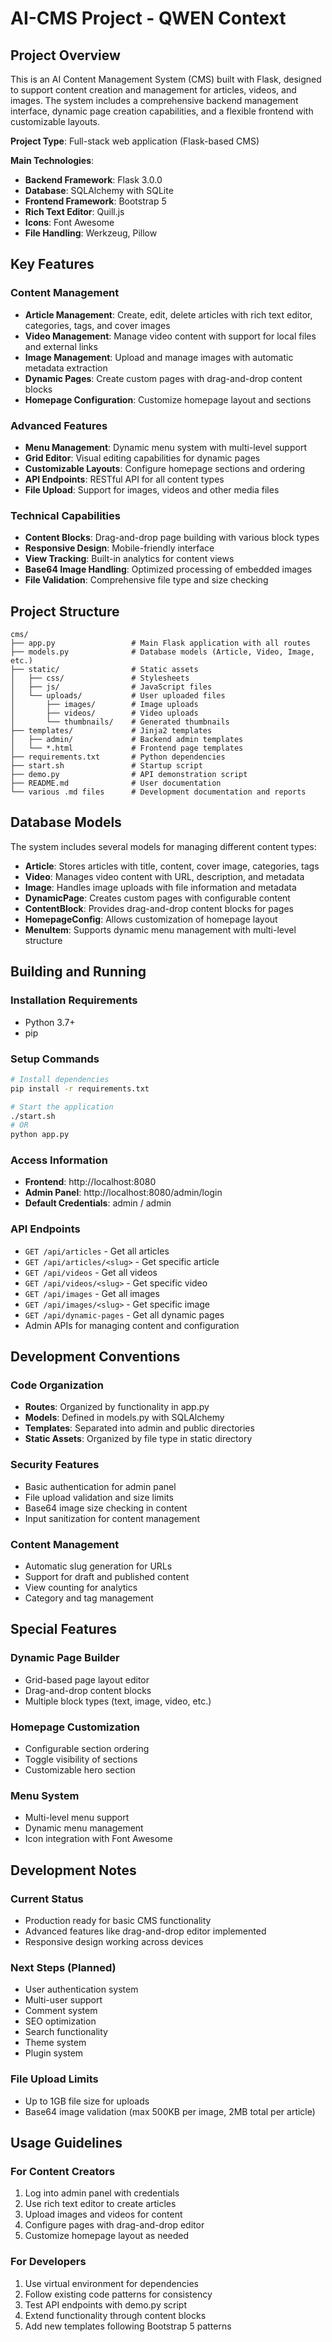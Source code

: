 # AI-CMS Project - QWEN Context

## Project Overview

This is an AI Content Management System (CMS) built with Flask, designed to support content creation and management for articles, videos, and images. The system includes a comprehensive backend management interface, dynamic page creation capabilities, and a flexible frontend with customizable layouts.

**Project Type**: Full-stack web application (Flask-based CMS)

**Main Technologies**:
- **Backend Framework**: Flask 3.0.0
- **Database**: SQLAlchemy with SQLite
- **Frontend Framework**: Bootstrap 5
- **Rich Text Editor**: Quill.js
- **Icons**: Font Awesome
- **File Handling**: Werkzeug, Pillow

## Key Features

### Content Management
- **Article Management**: Create, edit, delete articles with rich text editor, categories, tags, and cover images
- **Video Management**: Manage video content with support for local files and external links
- **Image Management**: Upload and manage images with automatic metadata extraction
- **Dynamic Pages**: Create custom pages with drag-and-drop content blocks
- **Homepage Configuration**: Customize homepage layout and sections

### Advanced Features
- **Menu Management**: Dynamic menu system with multi-level support
- **Grid Editor**: Visual editing capabilities for dynamic pages
- **Customizable Layouts**: Configure homepage sections and ordering
- **API Endpoints**: RESTful API for all content types
- **File Upload**: Support for images, videos and other media files

### Technical Capabilities
- **Content Blocks**: Drag-and-drop page building with various block types
- **Responsive Design**: Mobile-friendly interface
- **View Tracking**: Built-in analytics for content views
- **Base64 Image Handling**: Optimized processing of embedded images
- **File Validation**: Comprehensive file type and size checking

## Project Structure

```
cms/
├── app.py                 # Main Flask application with all routes
├── models.py              # Database models (Article, Video, Image, etc.)
├── static/                # Static assets
│   ├── css/               # Stylesheets
│   ├── js/                # JavaScript files
│   └── uploads/           # User uploaded files
│       ├── images/        # Image uploads
│       ├── videos/        # Video uploads
│       └── thumbnails/    # Generated thumbnails
├── templates/             # Jinja2 templates
│   ├── admin/             # Backend admin templates
│   └── *.html             # Frontend page templates
├── requirements.txt       # Python dependencies
├── start.sh               # Startup script
├── demo.py                # API demonstration script
├── README.md              # User documentation
└── various .md files      # Development documentation and reports
```

## Database Models

The system includes several models for managing different content types:

- **Article**: Stores articles with title, content, cover image, categories, tags
- **Video**: Manages video content with URL, description, and metadata
- **Image**: Handles image uploads with file information and metadata
- **DynamicPage**: Creates custom pages with configurable content
- **ContentBlock**: Provides drag-and-drop content blocks for pages
- **HomepageConfig**: Allows customization of homepage layout
- **MenuItem**: Supports dynamic menu management with multi-level structure

## Building and Running

### Installation Requirements
- Python 3.7+
- pip

### Setup Commands
```bash
# Install dependencies
pip install -r requirements.txt

# Start the application
./start.sh
# OR
python app.py
```

### Access Information
- **Frontend**: http://localhost:8080
- **Admin Panel**: http://localhost:8080/admin/login
- **Default Credentials**: admin / admin

### API Endpoints
- `GET /api/articles` - Get all articles
- `GET /api/articles/<slug>` - Get specific article
- `GET /api/videos` - Get all videos
- `GET /api/videos/<slug>` - Get specific video
- `GET /api/images` - Get all images
- `GET /api/images/<slug>` - Get specific image
- `GET /api/dynamic-pages` - Get all dynamic pages
- Admin APIs for managing content and configuration

## Development Conventions

### Code Organization
- **Routes**: Organized by functionality in app.py
- **Models**: Defined in models.py with SQLAlchemy
- **Templates**: Separated into admin and public directories
- **Static Assets**: Organized by file type in static directory

### Security Features
- Basic authentication for admin panel
- File upload validation and size limits
- Base64 image size checking in content
- Input sanitization for content management

### Content Management
- Automatic slug generation for URLs
- Support for draft and published content
- View counting for analytics
- Category and tag management

## Special Features

### Dynamic Page Builder
- Grid-based page layout editor
- Drag-and-drop content blocks
- Multiple block types (text, image, video, etc.)

### Homepage Customization
- Configurable section ordering
- Toggle visibility of sections
- Customizable hero section

### Menu System
- Multi-level menu support
- Dynamic menu management
- Icon integration with Font Awesome

## Development Notes

### Current Status
- Production ready for basic CMS functionality
- Advanced features like drag-and-drop editor implemented
- Responsive design working across devices

### Next Steps (Planned)
- User authentication system
- Multi-user support
- Comment system
- SEO optimization
- Search functionality
- Theme system
- Plugin system

### File Upload Limits
- Up to 1GB file size for uploads
- Base64 image validation (max 500KB per image, 2MB total per article)

## Usage Guidelines

### For Content Creators
1. Log into admin panel with credentials
2. Use rich text editor to create articles
3. Upload images and videos for content
4. Configure pages with drag-and-drop editor
5. Customize homepage layout as needed

### For Developers
1. Use virtual environment for dependencies
2. Follow existing code patterns for consistency
3. Test API endpoints with demo.py script
4. Extend functionality through content blocks
5. Add new templates following Bootstrap 5 patterns